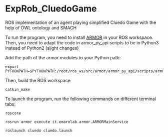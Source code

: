 # ExpRob_CluedoGame
ROS implementation of an agent playing simplified Cluedo Game with the help of OWL ontology and SMACH

To run the program, you need to install [ARMOR](https://github.com/EmaroLab/armor) in your ROS workspace. Then, you need to adapt the code in armor_py_api scripts to be in Python3 instead of Python2 (slight changes)

Add the path of the armor modules to your Python path:
```
export PYTHONPATH=$PYTHONPATH:/root/ros_ws/src/armor/armor_py_api/scripts/armor_api/
```
Then, build the ROS workspace
```
catkin_make
```
To launch the program, run the following commands on different terminal tabs:
```
roscore
```
```
rosrun armor execute it.emarolab.armor.ARMORMainService
```
```
roslaunch cluedo cluedo.launch
```
